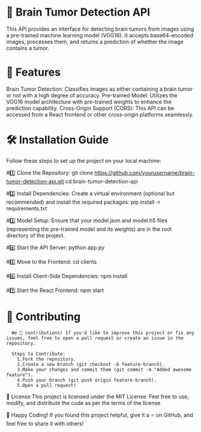 # 🧠 Brain Tumor Detection API

   This API provides an interface for detecting brain tumors from images using a pre-trained machine learning model (VGG16). It accepts base64-encoded images, processes 
   them, 
   and returns a prediction of whether the image contains a tumor.

# 🚀 Features
   Brain Tumor Detection: Classifies images as either containing a brain tumor or not with a high degree of accuracy.
   Pre-trained Model: Utilizes the VGG16 model architecture with pre-trained weights to enhance the prediction capability.
   Cross-Origin Support (CORS): This API can be accessed from a React frontend or other cross-origin platforms seamlessly.

# 🛠 Installation Guide
  Follow these steps to set up the project on your local machine:

 #1️⃣ Clone the Repository:
      git clone https://github.com/yourusername/brain-tumor-detection-api.git
      cd brain-tumor-detection-api

 #2️⃣ Install Dependencies: Create a virtual environment (optional but recommended) and install the required packages:
      pip install -r requirements.txt

 #3️⃣ Model Setup:
      Ensure that your model.json and model.h5 files (representing the pre-trained model and its weights) are in the root directory of the project.
 
 #4️⃣ Start the API Server:
      python app.py

 #5️⃣ Move to the Frontend:
      cd clients 

 #6️⃣ Install Client-Side Dependencies:
      npm install

 #7️⃣ Start the React Frontend:
      npm start

# 🤝 Contributing
      We 💖 contributions! If you'd like to improve this project or fix any issues, feel free to open a pull request or create an issue in the repository.

      Steps to Contribute:
        1.Fork the repository.
        2.Create a new branch (git checkout -b feature-branch).
        3.Make your changes and commit them (git commit -m "Added awesome feature").
        4.Push your branch (git push origin feature-branch).
        5.Open a pull request!

📜 License
    This project is licensed under the MIT License. Feel free to use, modify, and distribute the code as per the terms of the license

🎉 Happy Coding!
    If you found this project helpful, give it a ⭐ on GitHub, and feel free to share it with others!


 
   
